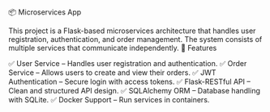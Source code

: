 📦 Microservices App

This project is a Flask-based microservices architecture that handles user registration, authentication, and order management. The system consists of multiple services that communicate independently.
📌 Features

✅ User Service – Handles user registration and authentication.
✅ Order Service – Allows users to create and view their orders.
✅ JWT Authentication – Secure login with access tokens.
✅ Flask-RESTful API – Clean and structured API design.
✅ SQLAlchemy ORM – Database handling with SQLite.
✅ Docker Support – Run services in containers.